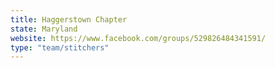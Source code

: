 ```yaml
---
title: Haggerstown Chapter
state: Maryland
website: https://www.facebook.com/groups/529826484341591/
type: "team/stitchers"
---
```

